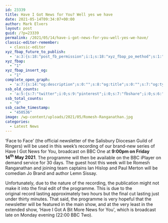 ```yaml
---
id: 23339
title: Have I Got News for You? Well yes we have
date: 2021-05-14T09:34:07+00:00
author: Mark Elvers
layout: post
guid: /?p=23339
permalink: /2021/05/14/have-i-got-news-for-you-well-yes-we-have/
classic-editor-remember:
  - classic-editor
xyz_fbap_future_to_publish:
  - 'a:3:{s:18:"post_fb_permission";i:1;s:18:"xyz_fbap_po_method";s:1:"2";s:16:"xyz_fbap_message";s:62:"News item added to the CCCBR website: {POST_TITLE} {PERMALINK}";}'
xyz_fbap:
  - "1"
xyz_fbap_insert_og:
  - "1"
complete_open_graph:
  - 'a:7:{s:14:"og:description";s:0:"";s:8:"og:title";s:0:"";s:7:"og:type";s:0:"";s:12:"twitter:card";s:7:"summary";s:15:"twitter:creator";s:0:"";s:19:"twitter:description";s:0:"";s:8:"og:image";s:0:"";}'
ssb_old_counts:
  - 'a:5:{s:7:"twitter";i:0;s:9:"pinterest";i:0;s:7:"fbshare";i:0;s:6:"reddit";i:0;s:6:"tumblr";N;}'
ssb_total_counts:
  - "0"
ssb_cache_timestamp:
  - "450536"
image: /wp-content/uploads/2021/05/Romesh-Ranganathan.jpg
categories:
  - Latest News
---
```

‘Face to Face’ (the official newsletter of the Salisbury Diocesan Guild of Ringers) will be used in this week’s recording of our brand-new series of Have I Got News for You, broadcast on BBC One at **9:00pm on Friday 14<sup>th</sup> May 2021**. The programme will then be available on the BBC iPlayer on demand service for 30 days. The guest host this week will be Romesh Ranganathan and joining team captains Ian Hislop and Paul Merton will be comedian Jo Brand and author Lemn Sissay.

Unfortunately, due to the nature of the recording, the publication might not make it into the final edit of the programme. This is due to the original record lasting approximately two hours but the final cut lasting just under thirty minutes. That said, the programme is very hopeful that the newsletter will be featured in the main show, and at the very least in the extended show, &#8216;Have I Got A Bit More News for You&apos;, which is broadcast late on Monday evening (22:00 BBC Two).

